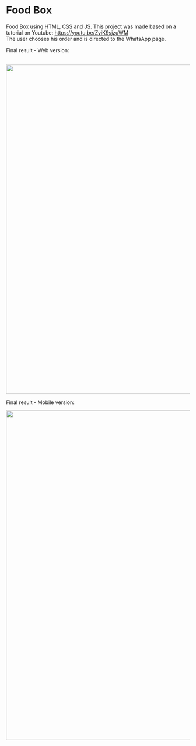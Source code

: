 # Food Box

Food Box using HTML, CSS and JS.
This project was made based on a tutorial on Youtube: https://youtu.be/ZviK9sjzuWM
<br>
The user chooses his order and is directed to the WhatsApp page.

Final result - Web version:

<br>
<div align="center">
<img src="https://user-images.githubusercontent.com/87499710/178152818-e37d9d15-110c-4154-8228-c47fc11f4dbd.gif" width="900px"/>
</div>

Final result - Mobile version:
<br>
<div align="center">
<img src="
https://user-images.githubusercontent.com/87499710/178152867-636bc8b9-9ad2-4a5b-9bab-04cf1b03a00e.gif" width="900px"/>
</div>

